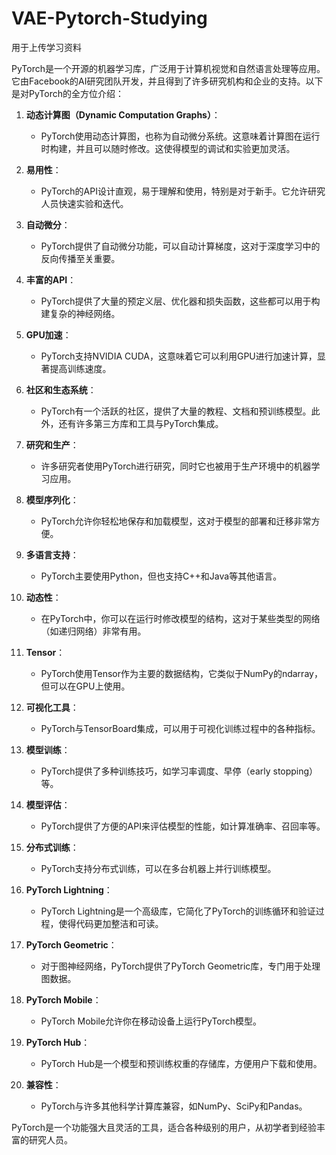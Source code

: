 # VAE-Pytorch-Studying
用于上传学习资料


PyTorch是一个开源的机器学习库，广泛用于计算机视觉和自然语言处理等应用。它由Facebook的AI研究团队开发，并且得到了许多研究机构和企业的支持。以下是对PyTorch的全方位介绍：

1. **动态计算图（Dynamic Computation Graphs）**：
   - PyTorch使用动态计算图，也称为自动微分系统。这意味着计算图在运行时构建，并且可以随时修改。这使得模型的调试和实验更加灵活。

2. **易用性**：
   - PyTorch的API设计直观，易于理解和使用，特别是对于新手。它允许研究人员快速实验和迭代。

3. **自动微分**：
   - PyTorch提供了自动微分功能，可以自动计算梯度，这对于深度学习中的反向传播至关重要。

4. **丰富的API**：
   - PyTorch提供了大量的预定义层、优化器和损失函数，这些都可以用于构建复杂的神经网络。

5. **GPU加速**：
   - PyTorch支持NVIDIA CUDA，这意味着它可以利用GPU进行加速计算，显著提高训练速度。

6. **社区和生态系统**：
   - PyTorch有一个活跃的社区，提供了大量的教程、文档和预训练模型。此外，还有许多第三方库和工具与PyTorch集成。

7. **研究和生产**：
   - 许多研究者使用PyTorch进行研究，同时它也被用于生产环境中的机器学习应用。

8. **模型序列化**：
   - PyTorch允许你轻松地保存和加载模型，这对于模型的部署和迁移非常方便。

9. **多语言支持**：
   - PyTorch主要使用Python，但也支持C++和Java等其他语言。

10. **动态性**：
    - 在PyTorch中，你可以在运行时修改模型的结构，这对于某些类型的网络（如递归网络）非常有用。

11. **Tensor**：
    - PyTorch使用Tensor作为主要的数据结构，它类似于NumPy的ndarray，但可以在GPU上使用。

12. **可视化工具**：
    - PyTorch与TensorBoard集成，可以用于可视化训练过程中的各种指标。

13. **模型训练**：
    - PyTorch提供了多种训练技巧，如学习率调度、早停（early stopping）等。

14. **模型评估**：
    - PyTorch提供了方便的API来评估模型的性能，如计算准确率、召回率等。

15. **分布式训练**：
    - PyTorch支持分布式训练，可以在多台机器上并行训练模型。

16. **PyTorch Lightning**：
    - PyTorch Lightning是一个高级库，它简化了PyTorch的训练循环和验证过程，使得代码更加整洁和可读。

17. **PyTorch Geometric**：
    - 对于图神经网络，PyTorch提供了PyTorch Geometric库，专门用于处理图数据。

18. **PyTorch Mobile**：
    - PyTorch Mobile允许你在移动设备上运行PyTorch模型。

19. **PyTorch Hub**：
    - PyTorch Hub是一个模型和预训练权重的存储库，方便用户下载和使用。

20. **兼容性**：
    - PyTorch与许多其他科学计算库兼容，如NumPy、SciPy和Pandas。

PyTorch是一个功能强大且灵活的工具，适合各种级别的用户，从初学者到经验丰富的研究人员。
